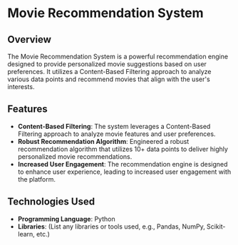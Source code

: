 # Movie Recommendation System

## Overview

The Movie Recommendation System is a powerful recommendation engine designed to provide personalized movie suggestions based on user preferences. It utilizes a Content-Based Filtering approach to analyze various data points and recommend movies that align with the user's interests.

## Features

- **Content-Based Filtering**: The system leverages a Content-Based Filtering approach to analyze movie features and user preferences.
- **Robust Recommendation Algorithm**: Engineered a robust recommendation algorithm that utilizes 10+ data points to deliver highly personalized movie recommendations.
- **Increased User Engagement**: The recommendation engine is designed to enhance user experience, leading to increased user engagement with the platform.

## Technologies Used

- **Programming Language**: Python
- **Libraries**: (List any libraries or tools used, e.g., Pandas, NumPy, Scikit-learn, etc.)

